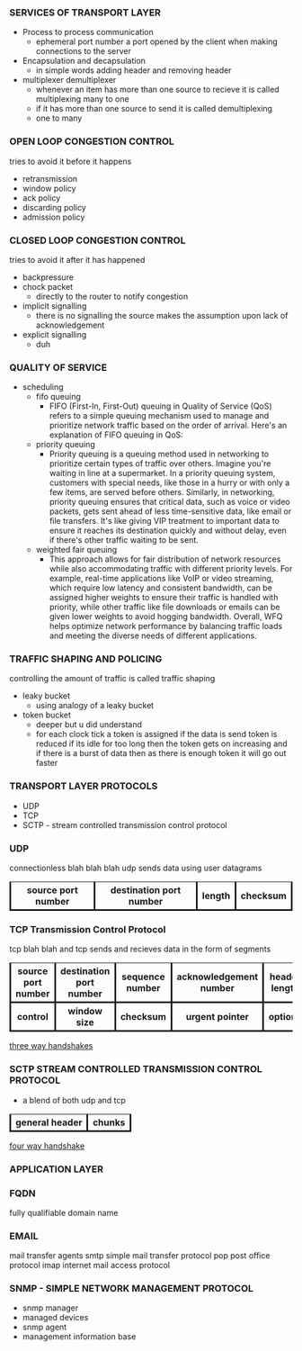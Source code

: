 ### SERVICES OF TRANSPORT LAYER
- Process to process communication
	- ephemeral port number a port opened by the client when making connections to the server
- Encapsulation and decapsulation
	- in simple words adding header and removing header
- multiplexer demultiplexer
	- whenever an item has more than one source to recieve it is called multiplexing many to one
	- if it has more than one source to send it is called demultiplexing 
	- one to many

### OPEN LOOP CONGESTION CONTROL
tries to avoid it before it happens
- retransmission
- window policy
- ack policy
- discarding policy
- admission policy

### CLOSED LOOP CONGESTION CONTROL
tries to avoid it after it has happened
- backpressure
- chock packet
	- directly to the router to notify congestion
- implicit signalling
	- there is no signalling the source makes the assumption upon lack of acknowledgement
- explicit signalling
	- duh


### QUALITY OF SERVICE
- scheduling
	- fifo queuing 
		- FIFO (First-In, First-Out) queuing in Quality of Service (QoS) refers to a simple queuing mechanism used to manage and prioritize network traffic based on the order of arrival. Here's an explanation of FIFO queuing in QoS:
	- priority queuing
		-  Priority queuing is a queuing method used in networking to prioritize certain types of traffic over others. Imagine you're waiting in line at a supermarket. In a priority queuing system, customers with special needs, like those in a hurry or with only a few items, are served before others. Similarly, in networking, priority queuing ensures that critical data, such as voice or video packets, gets sent ahead of less time-sensitive data, like email or file transfers. It's like giving VIP treatment to important data to ensure it reaches its destination quickly and without delay, even if there's other traffic waiting to be sent.
	- weighted fair queuing 
		- This approach allows for fair distribution of network resources while also accommodating traffic with different priority levels. For example, real-time applications like VoIP or video streaming, which require low latency and consistent bandwidth, can be assigned higher weights to ensure their traffic is handled with priority, while other traffic like file downloads or emails can be given lower weights to avoid hogging bandwidth. Overall, WFQ helps optimize network performance by balancing traffic loads and meeting the diverse needs of different applications.


### TRAFFIC SHAPING AND POLICING
controlling the amount of traffic is called traffic shaping
- leaky bucket
	- using analogy of a leaky bucket
- token bucket
	- deeper but u did understand
	- for each clock tick a token is assigned if the data is send token is reduced if its idle for too long then the token gets on increasing and if there is a burst of data then as there is enough token it will go out faster


### TRANSPORT LAYER PROTOCOLS
- UDP
- TCP
- SCTP - stream controlled transmission control protocol



### UDP 
connectionless blah blah blah
udp sends data using user datagrams

<table>
	<tr>
			<th style="border-style:solid" >source port number</th>
			<th style="border-style:solid" >destination port number</th>
			<th style="border-style:solid" >length</th>
			<th style="border-style:solid" >checksum</th>
			

</tr>
</table>




### TCP Transmission Control Protocol

tcp blah blah and tcp sends and recieves data in the form of segments 
<table>
	<tr>
			<th style="border-style:solid" >source port number</th>
			<th style="border-style:solid" >destination port number</th>
			<th style="border-style:solid" >sequence number</th>
			<th style="border-style:solid" >acknowledgement number</th>
			<th style="border-style:solid" >header length</th>

			

</tr>
<tr>
			<th style="border-style:solid" >control</th>
			<th style="border-style:solid" >window size</th>
			<th style="border-style:solid" >checksum</th>
			<th style="border-style:solid" >urgent pointer</th>
			<th style="border-style:solid" >options</th>
</tr>
</table>



<u> three way handshakes</u>



### SCTP STREAM CONTROLLED TRANSMISSION CONTROL PROTOCOL
- a blend of both udp and tcp


<table>
	<tr>
			<th style="border-style:solid" >general header</th>
			<th style="border-style:solid" >chunks</th>

			

</tr>
</table>


<u> four way handshake</u>

### APPLICATION LAYER



### FQDN 
fully qualifiable domain name


### EMAIL
 mail transfer agents
smtp simple mail transfer protocol
pop post office protocol
imap internet mail access protocol



### SNMP - SIMPLE NETWORK MANAGEMENT PROTOCOL
- snmp manager
- managed devices
- snmp agent
- management information base


